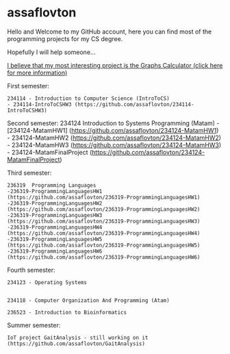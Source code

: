 # assaflovton
Hello and Welcome to my GitHub account, here you can find most of the programming projects for my CS degree.

Hopefully I will help someone...

[I believe that my most interesting project is the Graphs Calculator (click here for more information) ](https://github.com/assaflovton/234124-MatamFinalProject.git)

First semester:

    234114 - Introduction to Computer Science (IntroToCS)
    - 234114-IntroToCSHW3 (https://github.com/assaflovton/234114-IntroToCSHW3)

Second semester:
234124	Introduction to Systems Programming (Matam)
    - [234124-MatamHW1] (https://github.com/assaflovton/234124-MatamHW1)
    - 234124-MatamHW2 (https://github.com/assaflovton/234124-MatamHW2)
    - 234124-MatamHW3 (https://github.com/assaflovton/234124-MatamHW3)
    - 234124-MatamFinalProject (https://github.com/assaflovton/234124-MatamFinalProject)

Third semester:

    236319	Programming Languages 
    -236319-ProgrammingLanguagesHW1 (https://github.com/assaflovton/236319-ProgrammingLanguagesHW1)
    -236319-ProgrammingLanguagesHW2 (https://github.com/assaflovton/236319-ProgrammingLanguagesHW2)
    -236319-ProgrammingLanguagesHW3 (https://github.com/assaflovton/236319-ProgrammingLanguagesHW3)
    -236319-ProgrammingLanguagesHW4 (https://github.com/assaflovton/236319-ProgrammingLanguagesHW4)
    -236319-ProgrammingLanguagesHW5 (https://github.com/assaflovton/236319-ProgrammingLanguagesHW5)
    -236319-ProgrammingLanguagesHW6 (https://github.com/assaflovton/236319-ProgrammingLanguagesHW6)

Fourth semester:

    234123 - Operating Systems 
    

    234118 - Computer Organization And Programming (Atam)

    236523 - Introduction to Bioinformatics

Summer semester:

    IoT project GaitAnalysis - still working on it (https://github.com/assaflovton/GaitAnalysis)

